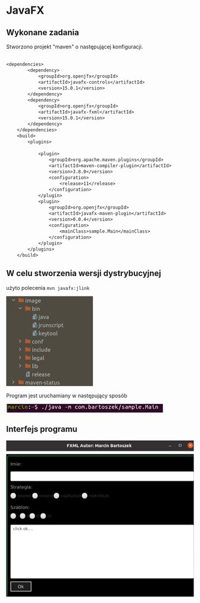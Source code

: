 # JavaFX

## Wykonane zadania

Stworzono projekt "maven" o następującej konfiguracji.

```pom

<dependencies>
        <dependency>
            <groupId>org.openjfx</groupId>
            <artifactId>javafx-controls</artifactId>
            <version>15.0.1</version>
        </dependency>
        <dependency>
            <groupId>org.openjfx</groupId>
            <artifactId>javafx-fxml</artifactId>
            <version>15.0.1</version>
        </dependency>
    </dependencies>
    <build>
        <plugins>

            <plugin>
                <groupId>org.apache.maven.plugins</groupId>
                <artifactId>maven-compiler-plugin</artifactId>
                <version>3.8.0</version>
                <configuration>
                    <release>11</release>
                </configuration>
            </plugin>
            <plugin>
                <groupId>org.openjfx</groupId>
                <artifactId>javafx-maven-plugin</artifactId>
                <version>0.0.4</version>
                <configuration>
                    <mainClass>sample.Main</mainClass>
                </configuration>
            </plugin>
        </plugins>
    </build>

```

## W celu stworzenia wersji dystrybucyjnej

użyto polecenia ```mvn javafx:jlink```

![](img/readme/2021-06-15-10-58-07.png)

Program jest uruchamiany w następujący sposób

![](img/readme/2021-06-15-10-58-58.png)

## Interfejs programu


![](img/readme/2021-06-15-10-59-41.png)
